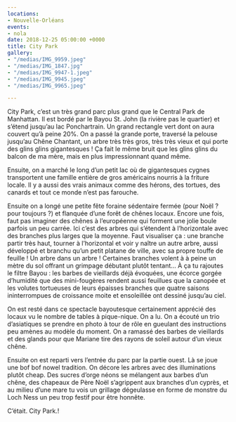 ```yaml
---
locations:
- Nouvelle-Orléans
events:
- nola
date: 2018-12-25 05:00:00 +0000
title: City Park
gallery:
- "/medias/IMG_9959.jpeg"
- "/medias/IMG_1847.jpg"
- "/medias/IMG_9947-1.jpeg"
- "/medias/IMG_9945.jpeg"
- "/medias/IMG_9965.jpeg"

---
```

City Park, c’est un très grand parc plus grand que le Central Park de Manhattan. Il est bordé par le Bayou St. John (la rivière pas le quartier) et s’étend jusqu’au lac Ponchartrain. Un grand rectangle vert dont on aura couvert qu’à peine 20%. On a passé la grande porte, traversé la pelouse jusqu’au Chêne Chantant, un arbre très très gros, très très vieux et qui porte des glins glins gigantesques ! Ça fait le même bruit que les glins glins du balcon de ma mère, mais en plus impressionnant quand même.

Ensuite, on a marché le long d’un petit lac où de gigantesques cygnes transportent une famille entière de gros américains nourris à la friture locale. Il y a aussi des vrais animaux comme des hérons, des tortues, des canards et tout ce monde n’est pas farouche.

Ensuite on a longé une petite fête foraine sédentaire fermée (pour Noël ? pour toujours ?) et flanquée d’une forêt de chênes locaux. Encore une fois, faut pas imaginer des chênes à l’européenne qui forment une jolie boule parfois un peu carrée. Ici c’est des arbres qui s’étendent à l’horizontale avec des branches plus larges que la moyenne. Faut visualiser ça : une branche partir très haut, tourner à l’horizontal et voir y naître un autre arbre, aussi développé et branchu qu’un petit platane de ville, avec sa propre touffe de feuille ! Un arbre dans un arbre !
Certaines branches volent à à peine un mètre du sol offrant un grimpage débutant plutôt tentant… À ça tu rajoutes le filtre Bayou : les barbes de vieillards déjà évoquées, une écorce gorgée d’humidité que des mini-fougères rendent aussi feuillues que la canopée et les volutes tortueuses de leurs épaisses branches que quatre saisons ininterrompues de croissance moite et ensoleillée ont dessiné jusqu’au ciel.

On est resté dans ce spectacle bayoutesque certainement apprécié des locaux vu le nombre de tables à pique-nique. On a lu. On a écouté un trio d’asiatiques se prendre en photo à tour de rôle en gueulant des instructions peu amènes au modèle du moment. On a ramassé des barbes de vieillards et des glands pour que Mariane tire des rayons de soleil autour d’un vieux chêne.

Ensuite on est reparti vers l’entrée du parc par la partie ouest. Là se joue une bof bof nowel tradition. On décore les arbres avec des illuminations plutôt cheap. Des sucres d’orge néons se mélangent aux barbes d’un chêne, des chapeaux de Père Noël s’agrippent aux branches d’un cyprès, et au milieu d’une mare tu vois un grillage dégeulasse en forme de monstre du Loch Ness un peu trop festif pour être honnête.

C’était. City Park.!